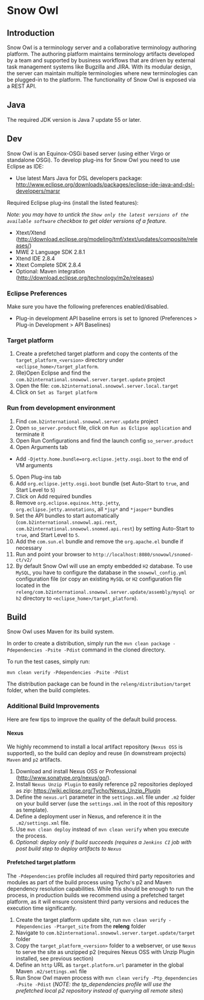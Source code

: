 # Snow Owl

## Introduction
Snow Owl is a terminology server and a collaborative terminology authoring platform.  The authoring platform maintains terminology artifacts developed by a team and supported by business workflows that are driven by external task management systems like Bugzilla and JIRA.  With its modular design, the server can maintain multiple terminologies where new terminologies can be plugged-in to the platform.  The functionality of Snow Owl is exposed via a REST API.

## Java

The required JDK version is Java 7 update 55 or later.

## Dev

Snow Owl is an Equinox-OSGi based server (using either Virgo or standalone OSGi). To develop plug-ins for Snow Owl you need to use Eclipse as IDE: 
* Use latest Mars Java for DSL developers package: http://www.eclipse.org/downloads/packages/eclipse-ide-java-and-dsl-developers/marsr

Required Eclipse plug-ins (install the listed features):

*Note: you may have to untick the `Show only the latest versions of the available software` checkbox to get older versions of a feature.*

* Xtext/Xtend (http://download.eclipse.org/modeling/tmf/xtext/updates/composite/releases/)
 * MWE 2 Language SDK 2.8.1
 * Xtend IDE 2.8.4
 * Xtext Complete SDK 2.8.4
* Optional: Maven integration (http://download.eclipse.org/technology/m2e/releases) 
 
### Eclipse Preferences

Make sure you have the following preferences enabled/disabled.
* Plug-in development API baseline errors is set to Ignored (Preferences > Plug-in Development > API Baselines)

### Target platform

1. Create a prefetched target platform and copy the contents of the `target_platform_<version>` directory under `<eclipse_home>/target_platform`.
2. (Re)Open Eclipse and find the `com.b2international.snowowl.server.target.update` project
3. Open the file: `com.b2international.snowowl.server.local.target`
4. Click on `Set as Target platform`

### Run from development environment

1. Find `com.b2international.snowowl.server.update` project
2. Open `so_server.product` file, click on `Run as Eclipse application` and terminate it
3. Open Run Configurations and find the launch config `so_server.product`
4. Open Arguments tab
 * Add `-Djetty.home.bundle=org.eclipse.jetty.osgi.boot` to the end of VM arguments
5. Open Plug-ins tab
 1. Add `org.eclipse.jetty.osgi.boot` bundle (set Auto-Start to `true`, and Start Level to `5`)
 2. Click on Add required bundles
 3. Remove `org.eclipse.equinox.http.jetty`, `org.eclipse.jetty.annotations`, all `*jsp*` and `*jasper*` bundles
 4. Set the API bundles to start automatically (`com.b2international.snowowl.api.rest`, `com.b2international.snowowl.snomed.api.rest`) by setting Auto-Start to `true`, and Start Level to `5`.
 5. Add the `com.sun.el` bundle and remove the `org.apache.el` bundle if necessary
6. Run and point your browser to `http://localhost:8080/snowowl/snomed-ct/v2/`
7. By default Snow Owl will use an empty embedded `H2` database. To use `MySQL`, you have to configure the database in the `snowowl_config.yml` configuration file (or copy an existing `MySQL` or `H2` configuration file located in the `releng/com.b2international.snowowl.server.update/assembly/mysql or h2` directory to `<eclipse_home>/target_platform`).

## Build

Snow Owl uses Maven for its build system.

In order to create a distribution, simply run the `mvn clean package -Pdependencies -Psite -Pdist` command in the cloned directory.

To run the test cases, simply run:

    mvn clean verify -Pdependencies -Psite -Pdist

The distribution package can be found in the `releng/distribution/target` folder, when the build completes.

### Additional Build Improvements

Here are few tips to improve the quality of the default build process.

#### Nexus

We highly recommend to install a local artifact repository (`Nexus OSS` is supported), so the build can deploy and reuse (in downstream projects) `Maven` and `p2` artifacts.

1. Download and install Nexus OSS or Professional (http://www.sonatype.org/nexus/go/).
2. Install `Nexus Unzip Plugin` to easily reference p2 repositories deployed as zip: https://wiki.eclipse.org/Tycho/Nexus_Unzip_Plugin
3. Define the `nexus.url` parameter in the `settings.xml` file under `.m2` folder on your build server (use the `settings.xml` in the root of this repository as template).
4. Define a deployment user in Nexus, and reference it in the `.m2/settings.xml` file.
5. Use `mvn clean deploy` instead of `mvn clean verify` when you execute the process.
6. *Optional: deploy only if build succeeds (requires a `Jenkins CI` job with post build step to deploy artifacts to `Nexus`*

#### Prefetched target platform

The `-Pdependencies` profile includes all required third party repositories and modules as part of the build process using Tycho's p2 and Maven dependency resolution capabilities. 
While this should be enough to run the process, in production builds we recommend using a prefetched target platform, as it will ensure consistent third party versions and reduces the execution time significantly.

1. Create the target platform update site, run `mvn clean verify -Pdependencies -Ptarget_site` from the **releng** folder
2. Navigate to `com.b2international.snowowl.server.target.update/target` folder
3. Copy the `target_platform_<version>` folder to a webserver, or use `Nexus` to serve the site as unzipped p2 (requires Nexus OSS with Unzip Plugin installed, see previous section)
4. Define an `http` URL as `target.platform.url` parameter in the global Maven `.m2/settings.xml` file
5. Run Snow Owl maven process with `mvn clean verify -Ptp_dependencies -Psite -Pdist` (*NOTE: the tp_dependencies profile will use the prefetched local p2 repository instead of querying all remote sites*)
